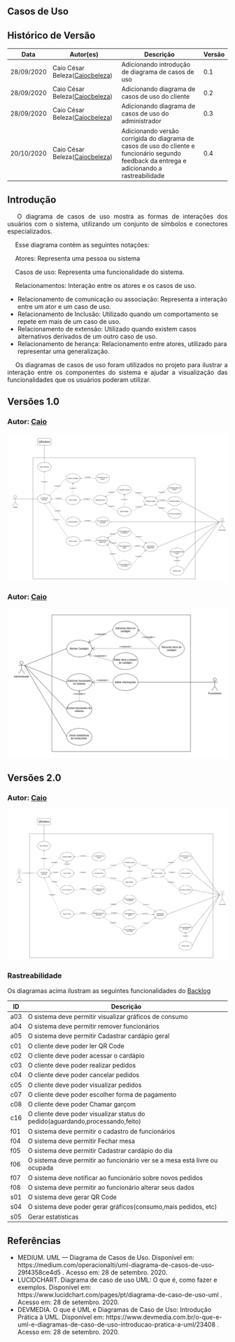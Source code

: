 ## Casos de Uso
## Histórico de Versão

<table>
  <thead>
    <tr>
      <th>Data</th>
      <th>Autor(es)</th>
      <th>Descrição</th>
      <th>Versão</th>
    </tr>
  </thead>

  <tbody>
    <tr>
      <td>28/09/2020</td>
      <td>
        Caio César Beleza(<a target="blank" href="https://github.com/Caiocbeleza">Caiocbeleza</a>)
      </td>
      <td>Adicionando introdução de diagrama de casos de uso </td>
      <td>0.1</td>
    </tr>
    <tr>
      <td>28/09/2020</td>
      <td>
        Caio César Beleza(<a target="blank" href="https://github.com/Caiocbeleza">Caiocbeleza</a>)
      </td>
      <td>Adicionando diagrama de casos de uso do cliente</td>
      <td>0.2</td>
    </tr>
    <tr>
      <td>28/09/2020</td>
      <td>
        Caio César Beleza(<a target="blank" href="https://github.com/Caiocbeleza">Caiocbeleza</a>)
      </td>
      <td>Adicionando diagrama de casos de uso do administrador</td>
      <td>0.3</td>
    </tr>
    <tr>
      <td>20/10/2020</td>
      <td>
        Caio César Beleza(<a target="blank" href="https://github.com/Caiocbeleza">Caiocbeleza</a>)
      </td>
      <td>Adicionando versão corrigida do diagrama de casos de uso do cliente e funcionário segundo feedback da entrega e adicionando a rastreabilidade</td>
      <td>0.4</td>
    </tr>
  </tbody>
</table>

## Introdução

<p align="justify">&emsp;
O diagrama de casos de uso mostra as formas de interações dos usuários com o sistema, utilizando um conjunto de símbolos e conectores especializados.
</p>

<p align="justify">&emsp;
Esse diagrama contém as seguintes notações:
</p>

<p align="justify">&emsp;
Atores: Representa uma pessoa ou sistema
</p>

<p align="justify">&emsp;
Casos de uso: Representa uma funcionalidade do sistema.
</p>

<p align="justify">&emsp;
Relacionamentos: Interação entre os atores e os casos de uso.
<ul>
<li>
Relacionamento de comunicação ou associação: Representa a interação entre um ator e um caso de uso.
</li>
<li>
Relacionamento de Inclusão: Utilizado quando um comportamento se repete em mais de um caso de uso.
</li>
<li>
Relacionamento de extensão: Utilizado quando existem casos alternativos derivados de um outro caso de uso.
</li>
<li>
Relacionamento de herança: Relacionamento entre atores, utilizado para representar uma generalização.
</li>
</ul>
</p>

<p align="justify">&emsp;
Os diagramas de casos de uso foram utilizados no projeto para ilustrar a interação entre os componentes do sistema e ajudar a visualização das funcionalidades que os usuários poderam utilizar.
</p>

## Versões 1.0


### Autor: [Caio](https://github.com/Caiocbeleza)

![Diagrama casos de uso cliente](../../images/UML/userCase.png)

### Autor: [Caio](https://github.com/Caiocbeleza)

![Diagrama casos de uso cliente](../../images/UML/userCaseAdm.png)

## Versões 2.0

### Autor: [Caio](https://github.com/Caiocbeleza)

![Diagrama casos de uso cliente corrigido](../../images/UML/userCaseCorrigido.png)

### Rastreabilidade

Os diagramas acima ilustram as seguintes funcionalidades do [Backlog](../../docs/backlog/backlog_produtov2.md)


|ID|Descrição|
|--|--|
|a03|O sistema deve permitir visualizar gráficos de consumo|
|a04|O sistema deve permitir remover funcionários|
|a05|O sistema deve permitir Cadastrar cardápio geral|
|c01|O cliente deve poder ler QR Code|
|c02|O cliente deve poder acessar o cardápio|
|c03|O cliente deve poder realizar pedidos|
|c04|O cliente deve poder cancelar pedidos|
|c05|O cliente deve poder visualizar pedidos|
|c07|O cliente deve poder escolher forma de pagamento|
|c08|O cliente deve poder Chamar garçom|
|c16|O cliente deve poder visualizar status do pedido(aguardando,processando,feito)|
|f01|O sistema deve permitir o cadastro de funcionários|
|f04|O sistema deve permitir Fechar mesa|
|f05|O sistema deve permitir Cadastrar cardápio do dia|
|f06|O sistema deve permitir ao funcionário ver se a mesa está livre ou ocupada|
|f07|O sistema deve notificar ao funcionário sobre novos pedidos|
|f08|O sistema deve permitir ao funcionário alterar seus dados|
|s01|O sistema deve gerar QR Code|
|s04|O sistema deve poder gerar gráficos(consumo,mais pedidos, etc)|
|s05|Gerar estatísticas|


## Referências
<ul>
<li>
MEDIUM. UML — Diagrama de Casos de Uso. Disponível em: https://medium.com/operacionalti/uml-diagrama-de-casos-de-uso-29f4358ce4d5 . Acesso em: 28 de setembro. 2020.
</li>
<li>
LUCIDCHART.
Diagrama de caso de uso UML: O que é, como fazer e exemplos. Disponível em: https://www.lucidchart.com/pages/pt/diagrama-de-caso-de-uso-uml . Acesso em: 28 de setembro. 2020.
</li>
<li>
DEVMEDIA. O que é UML e Diagramas de Caso de Uso: Introdução Prática à UML. Disponível em: https://www.devmedia.com.br/o-que-e-uml-e-diagramas-de-caso-de-uso-introducao-pratica-a-uml/23408 . Acesso em: 28 de setembro. 2020.
</li>
</ul>
